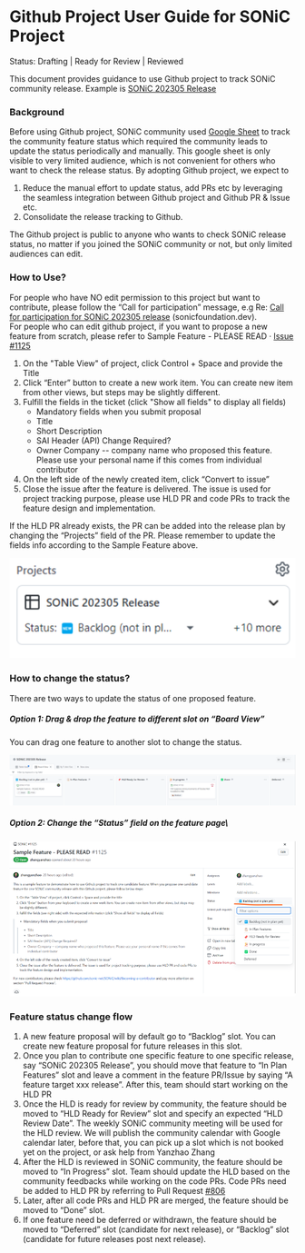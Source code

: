 # Github Project User Guide for SONiC Project
Status: Drafting | Ready for Review | Reviewed  

This document provides guidance to use Github project to track SONiC community release. Example is [SONiC 202305 Release](https://github.com/orgs/sonic-net/projects/8)

### Background
Before using Github project, SONiC community used [Google Sheet](https://docs.google.com/spreadsheets/u/0/d/19OkV0WjPcHVK6Xm_uq8dao8FjifP-MicbqEKvmpL8AA/edit) to track the community feature status which required the community leads to update the status periodically and manually. This google sheet is only visible to very limited audience, which is not convenient for others who want to check the release status.
By adopting Github project, we expect to <br>
1) Reduce the manual effort to update status, add PRs etc by leveraging the seamless integration between Github project and Github PR & Issue etc. <br>
2) Consolidate the release tracking to Github. <br>

The Github project is public to anyone who wants to check SONiC release status, no matter if you joined the SONiC community or not, but only limited audiences can edit.

### How to Use?
For people who have NO edit permission to this project but want to contribute, please follow the “Call for participation” message, e.g Re: [Call for participation for SONiC 202305 release](https://lists.sonicfoundation.dev/g/sonic-dev/message/46) (sonicfoundation.dev).  
For people who can edit github project, if you want to propose a new feature from scratch, please refer to Sample Feature - PLEASE READ · [Issue #1125](https://github.com/sonic-net/SONiC/issues/1125) 
<br>
1) On the "Table View" of project, click Control + Space and provide the Title <br>
2) Click “Enter” button to create a new work item. You can create new item from other views, but steps may be slightly different. <br>
3) Fulfill the fields in the ticket (click "Show all fields" to display all fields) <br>
	* Mandatory fields when you submit proposal
	* Title
	* Short Description
	* SAI Header (API) Change Required?
	* Owner Company -- company name who proposed this feature. Please use your personal name if this comes from individual contributor
4) On the left side of the newly created item, click “Convert to issue”
5) Close the issue after the feature is delivered. The issue is used for project tracking purpose, please use HLD PR and code PRs to track the feature design and implementation.

If the HLD PR already exists, the PR can be added into the release plan by changing the “Projects” field of the PR. Please remember to update the fields info according to the Sample Feature above.

![Eg](images/user_guide_1.png)

### How to change the status?
There are two ways to update the status of one proposed feature. 

##### Option 1: Drag & drop the feature to different slot on “Board View”

You can drag one feature to another slot to change the status.

![Option 1](images/user_guide_2.png)

##### Option 2: Change the “Status” field on the feature page\

![Option 2](images/user_guide_3.png)

### Feature status change flow

1) A new feature proposal will by default go to “Backlog” slot. You can create new feature proposal for future releases in this slot.
2) Once you plan to contribute one specific feature to one specific release, say “SONiC 202305 Release”, you should move that feature to “In Plan Features” slot and leave a comment in the feature PR/Issue by saying “A feature target xxx release”. After this, team should start working on the HLD PR
3) Once the HLD is ready for review by community, the feature should be moved to “HLD Ready for Review” slot and specify an expected “HLD Review Date”. The weekly SONiC community meeting will be used for the HLD review. We will publish the community calendar with Google calendar later, before that, you can pick up a slot which is not booked yet on the project, or ask help from Yanzhao Zhang
4) After the HLD is reviewed in SONiC community, the feature should be moved to “In Progress” slot. Team should update the HLD based on the community feedbacks while working on the code PRs. Code PRs need be added to HLD PR by referring to Pull Request [#806](https://github.com/sonic-net/SONiC/pull/806) 
5) Later, after all code PRs and HLD PR are merged, the feature should be moved to “Done” slot.
6) If one feature need be deferred or withdrawn, the feature should be moved to “Deferred” slot (candidate for next release), or “Backlog” slot (candidate for future releases post next release).


